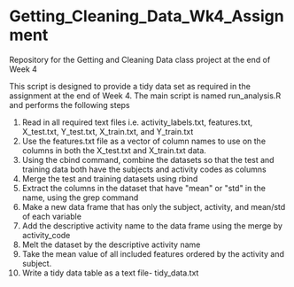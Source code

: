 # Getting_Cleaning_Data_Wk4_Assignment
Repository for the Getting and Cleaning Data class project at the end of Week 4

This script is designed to provide a tidy data set as required in the assignment at the end of Week 4. The main script is named run_analysis.R and performs the following steps

1) Read in all required text files i.e. activity_labels.txt, features.txt, X_test.txt, Y_test.txt, X_train.txt, and Y_train.txt
2) Use the features.txt file as a vector of column names to use on the columns in both the X_test.txt and X_train.txt data.
3) Using the cbind command, combine the datasets so that the test and training data both have the subjects and activity codes as columns
4) Merge the test and training datasets using rbind
5) Extract the columns in the dataset that have "mean" or "std" in the name, using the grep command
6) Make a new data frame that has only the subject, activity, and mean/std of each variable
7) Add the descriptive activity name to the data frame using the merge by activity_code
8) Melt the dataset by the descriptive activity name
9) Take the mean value of all included features ordered by the activity and subject. 
10) Write a tidy data table as a text file- tidy_data.txt
